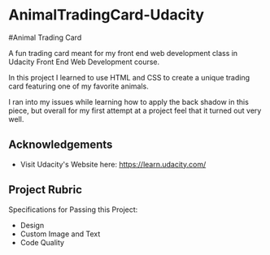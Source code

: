 # AnimalTradingCard-Udacity


#Animal Trading Card

A fun trading card meant for my front end web development class in Udacity Front End Web Development course.

In this project I learned to use HTML and CSS to create a unique trading card featuring one of my favorite animals.

I ran into my issues while learning how to apply the back shadow in this piece, but overall for my first attempt at a project feel that it turned out very well.
## Acknowledgements

 - Visit Udacity's Website here: https://learn.udacity.com/
 




## Project Rubric

 Specifications for Passing this Project: 
- Design
- Custom Image and Text
- Code Quality
